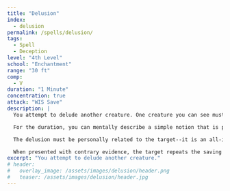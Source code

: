 ```yaml
---
title: "Delusion"
index:
  - delusion
permalink: /spells/delusion/
tags:
  - Spell
  - Deception
level: "4th Level"
school: "Enchantment"
range: "30 ft"
comp:
  - V
duration: "1 Minute"
concentration: true
attack: "WIS Save"
description: |
  You attempt to delude another creature. One creature you can see must make a Wisdom saving throw. If you are fighting the creature, it has advantage on the saving throw. On a failed save, the target will entertain the possibility of one notion you suggest. If it takes damage or is targeted by another spell before you finish, this spell ends and the target dismisses what you say.

  For the duration, you can mentally describe a simple notion that is personally related to the target. It has to be realistically plausible. You must speak to the target and it must be able to understand your language for the notion to take root. Its mind fills in any gaps in the details of your description. If the spell ends before you have finished describing this notion, the target is not deluded. Otherwise, the delusion takes hold when the spell ends.

  The delusion must be personally related to the target--it is an all-important individual, someone is attempting to poison it, a friend is secretly planning to sabotage it, its partner is being unfaithful, etc. The delusion doesn't necessarily affect how the target behaves, but it's fiercely convinced that it's true.

  When presented with contrary evidence, the target repeats the saving throw. On success, the delusion ends. A remove curse or greater restoration spell cast on the target also ends the delusion. Although, the target may not necessarily remember the source of it.
excerpt: "You attempt to delude another creature."
# header:
#   overlay_image: /assets/images/delusion/header.png
#   teaser: /assets/images/delusion/header.jpg
---
```

